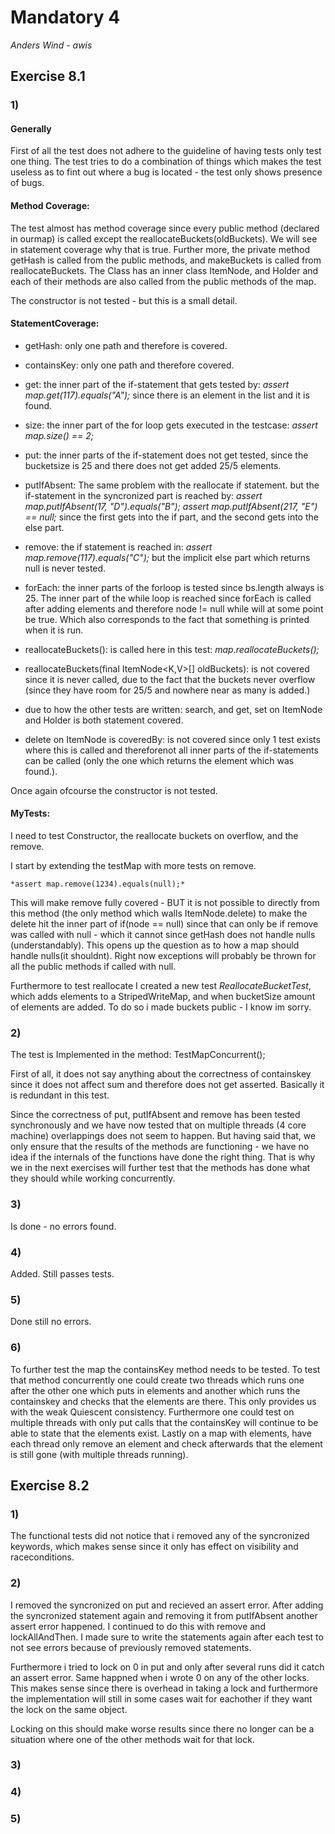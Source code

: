 # Mandatory 4
*Anders Wind - awis*


## Exercise 8.1

### 1)
#### Generally
First of all the test does not adhere to the guideline of having tests only test one thing. The test tries to do a combination of things which makes the test useless as to fint out where a bug is located - the test only shows presence of bugs.

#### Method Coverage:
The test almost has method coverage since every public method (declared in ourmap) is called except the reallocateBuckets(oldBuckets). We will see in statement coverage why that is true. Further more, the private method getHash is called from the public methods, and makeBuckets is called from reallocateBuckets.
The Class has an inner class ItemNode, and Holder and each of their methods are also called from the public methods of the map.

The constructor is not tested - but this is a small detail.

#### StatementCoverage:
- getHash: only one path and therefore is covered.

- containsKey: only one path and therefore covered.

- get: the inner part of the if-statement that gets tested by: 
    *assert map.get(117).equals("A");*
    since there is an element in the list and it is found.

- size: the inner part of the for loop gets executed in the testcase: 
    *assert map.size() == 2;*

- put: the inner parts of the if-statement does not get tested, since the bucketsize is 25 and there does not get added 25/5 elements.
- putIfAbsent: The same problem with the reallocate if statement. but the if-statement in the syncronized part is reached by: 
    *assert map.putIfAbsent(17, "D").equals("B");*
    *assert map.putIfAbsent(217, "E") == null;*
    since the first gets into the if part, and the second gets into the else part.

- remove: the if statement is reached in:
    *assert map.remove(117).equals("C");*
    but the implicit else part which returns null is never tested.

- forEach: the inner parts of the forloop is tested since bs.length always is 25. The inner part of the while loop is reached since forEach is called after adding elements and therefore node != null while will at some point be true. Which also corresponds to the fact that something is printed when it is run.

- reallocateBuckets(): is called here in this test:
    *map.reallocateBuckets();*

- reallocateBuckets(final ItemNode<K,V>[] oldBuckets): is not covered since it is never called, due to the fact that the buckets never overflow (since they have room for 25/5 and nowhere near as many is added.)

- due to how the other tests are written: search, and get, set on ItemNode and Holder is both statement covered.

- delete on ItemNode is coveredBy: is not covered since only 1 test exists where this is called and thereforenot all inner parts of the if-statements can be called (only the one which returns the element which was found.).

Once again ofcourse the constructor is not tested. 


#### MyTests:
I need to test Constructor, the reallocate buckets on overflow, and the remove.

I start by extending the testMap with more tests on remove.

    *assert map.remove(1234).equals(null);*

This will make remove fully covered - BUT it is not possible to directly from this method (the only method which walls ItemNode.delete) to make the delete hit the inner part of if(node == null) since that can only be if remove was called with null - which it cannot since getHash does not handle nulls (understandably). This opens up the question as to how a map should handle nulls(it shouldnt). Right now exceptions will probably be thrown for all the public methods if called with null.

Furthermore to test reallocate I created a new test *ReallocateBucketTest*, which adds elements to a StripedWriteMap, and when bucketSize amount of elements are added. To do so i made buckets public - I know im sorry.

### 2)
The test is Implemented in the method: TestMapConcurrent();

First of all, it does not say anything about the correctness of containskey since it does not affect sum and therefore does not get asserted. Basically it is redundant in this test.

Since the correctness of put, putIfAbsent and remove has been tested synchronously and we have now tested that on multiple threads (4 core machine) overlappings does not seem to happen. But having said that, we only ensure that the results of the methods are functioning - we have no idea if the internals of the functions have done the right thing. That is why we in the next exercises will further test that the methods has done what they should while working concurrently.

### 3)
Is done - no errors found.

### 4)
Added. Still passes tests.

### 5)
Done still no errors.

### 6)
To further test the map the containsKey method needs to be tested. To test that method concurrently one could create two threads which runs one after the other one which puts in elements and another which runs the containskey and checks that the elements are there. This only provides us with the weak Quiescent consistency. Furthermore one could test on multiple threads with only put calls that the containsKey will continue to be able to state that the elements exist. Lastly on a map with elements, have each thread only remove an element and check afterwards that the element is still gone (with multiple threads running). 

## Exercise 8.2

### 1)
The functional tests did not notice that i removed any of the syncronized keywords, which makes sense since it only has effect on visibility and raceconditions.

### 2)
I removed the syncronized on put and recieved an assert error. After adding the syncronized statement again and removing it from putIfAbsent another assert error happened. I continued to do this with remove and lockAllAndThen. I made sure to write the statements again after each test to not see errors because of previously removed statements.

Furthermore i tried to lock on 0 in put and only after several runs did it catch an assert error. Same happned when i wrote 0 on any of the other locks. This makes sense since there is overhead in taking a lock and furthermore the implementation will still in some cases wait for eachother if they want the lock on the same object.

Locking on this should make worse results since there no longer can be a situation where one of the other methods wait for that lock.

### 3)


### 4)

### 5)